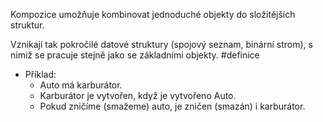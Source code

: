 Kompozice umožňuje kombinovat jednoduché objekty do složitějších struktur. 

Vznikají tak pokročilé datové struktury (spojový seznam, binární strom), s nimiž se pracuje stejně jako se základními objekty. #definice

- Příklad:
	- Auto má karburátor.
	- Karburátor je vytvořen, když je vytvořeno Auto.
	- Pokud zničíme (smažeme) auto, je zničen (smazán) i karburátor.